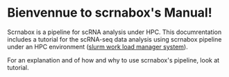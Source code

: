 # Bienvennue to scrnabox's Manual!
Scrnabox is a pipeline for scRNA analysis under HPC. This documrentation includes a tutorial for the scRNA-seq data analysis using scrnabox pipeline under an HPC environment ([slurm work load manager system](https://slurm.schedmd.com/)). 

For an explanation and of how and why to use scrnabox's pipeline, look at tutorial. 

